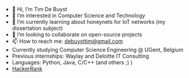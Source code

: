 - 👋 Hi, I’m Tim De Buyst
- 👀 I’m interested in Computer Science and Technology
- 🌱 I’m currently learning about honeynets for IoT networks (my dissertation subject)
- 💞️ I’m looking to collaborate on open-source projects
- 📫 How to reach me: debuysttim@gmail.com
- Currently studying Computer Science Engineering @ UGent, Belgium
- Previous internships: Waylay and Deloitte IT Consulting
- Languages: Python, Java, C/C++ (and others ;) )
- [HackerRank](https://www.hackerrank.com/debuysttim)

<!---
timdebuyst/timdebuyst is a ✨ special ✨ repository because its `README.md` (this file) appears on your GitHub profile.
You can click the Preview link to take a look at your changes.
--->
